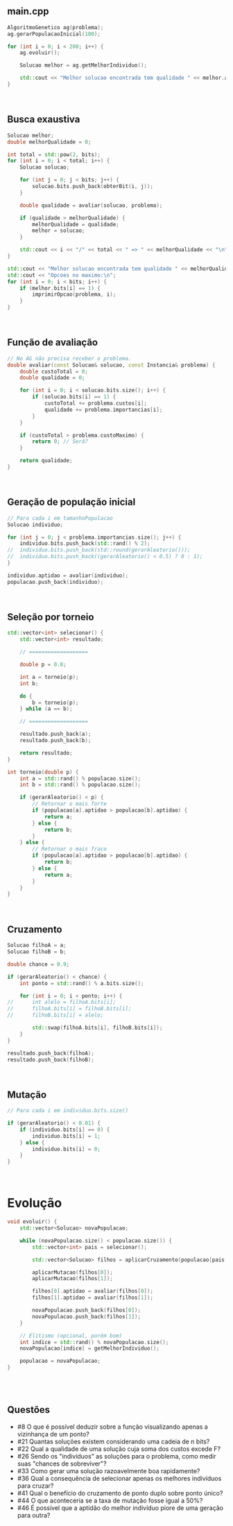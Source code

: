 ## main.cpp

```cpp
AlgoritmoGenetico ag(problema);
ag.gerarPopulacaoInicial(100);

for (int i = 0; i < 200; i++) {
    ag.evoluir();

    Solucao melhor = ag.getMelhorIndividuo();

    std::cout << "Melhor solucao encontrada tem qualidade " << melhor.aptidao << "\n";
}
```

<br>

## Busca exaustiva

```cpp
Solucao melhor;
double melhorQualidade = 0;

int total = std::pow(2, bits);
for (int i = 0; i < total; i++) {
    Solucao solucao;

    for (int j = 0; j < bits; j++) {
        solucao.bits.push_back(obterBit(i, j));
    }

    double qualidade = avaliar(solucao, problema);

    if (qualidade > melhorQualidade) {
        melhorQualidade = qualidade;
        melhor = solucao;
    }

    std::cout << i << "/" << total << " => " << melhorQualidade << "\n";
}

std::cout << "Melhor solucao encontrada tem qualidade " << melhorQualidade << "\n";
std::cout << "Opcoes no maximo:\n";
for (int i = 0; i < bits; i++) {
    if (melhor.bits[i] == 1) {
        imprimirOpcao(problema, i);
    }
}
```

<br>

## Função de avaliação

```cpp
// No AG não precisa receber o problema.
double avaliar(const Solucao& solucao, const Instancia& problema) {
    double custoTotal = 0;
    double qualidade = 0;

    for (int i = 0; i < solucao.bits.size(); i++) {
        if (solucao.bits[i] == 1) {
            custoTotal += problema.custos[i];
            qualidade += problema.importancias[i];
        }
    }

    if (custoTotal > problema.custoMaximo) {
        return 0; // Será?
    }

    return qualidade;
}
```

<br>

## Geração de população inicial

```cpp
// Para cada i em tamanhoPopulacao
Solucao individuo;

for (int j = 0; j < problema.importancias.size(); j++) {
    individuo.bits.push_back(std::rand() % 2);
//  individuo.bits.push_back(std::round(gerarAleatorio()));
//  individuo.bits.push_back((gerarAleatorio() < 0.5) ? 0 : 1);
}

individuo.aptidao = avaliar(individuo);
populacao.push_back(individuo);
```

<br>

## Seleção por torneio

```cpp
std::vector<int> selecionar() {
    std::vector<int> resultado;

    // ===================

    double p = 0.8;

    int a = torneio(p);
    int b;

    do {
        b = torneio(p);
    } while (a == b);

    // ===================

    resultado.push_back(a);
    resultado.push_back(b);

    return resultado;
}

int torneio(double p) {
    int a = std::rand() % populacao.size();
    int b = std::rand() % populacao.size();

    if (gerarAleatorio() < p) {
        // Retornar o mais forte
        if (populacao[a].aptidao > populacao[b].aptidao) {
            return a;
        } else {
            return b;
        }
    } else {
        // Retornar o mais fraco
        if (populacao[a].aptidao > populacao[b].aptidao) {
            return b;
        } else {
            return a;
        }
    }
}
```

<br>

## Cruzamento

```cpp
Solucao filhoA = a;
Solucao filhoB = b;

double chance = 0.9;

if (gerarAleatorio() < chance) {
    int ponto = std::rand() % a.bits.size();

    for (int i = 0; i < ponto; i++) {
//      int alelo = filhoA.bits[i];
//      filhoA.bits[i] = filhoB.bits[i];
//      filhoB.bits[i] = alelo;

        std::swap(filhoA.bits[i], filhoB.bits[i]);
    }
}

resultado.push_back(filhoA);
resultado.push_back(filhoB);
```

<br>

## Mutação

```cpp
// Para cada i em individuo.bits.size()

if (gerarAleatorio() < 0.01) {
    if (individuo.bits[i] == 0) {
        individuo.bits[i] = 1;
    } else {
        individuo.bits[i] = 0;
    }
}
```

<br>

# Evolução

```cpp
void evoluir() {
    std::vector<Solucao> novaPopulacao;

    while (novaPopulacao.size() < populacao.size()) {
        std::vector<int> pais = selecionar();

        std::vector<Solucao> filhos = aplicarCruzamento(populacao[pais[0]], populacao[pais[1]]);

        aplicarMutacao(filhos[0]);
        aplicarMutacao(filhos[1]);

        filhos[0].aptidao = avaliar(filhos[0]);
        filhos[1].aptidao = avaliar(filhos[1]);

        novaPopulacao.push_back(filhos[0]);
        novaPopulacao.push_back(filhos[1]);
    }

    // Elitismo (opcional, porém bom)
    int indice = std::rand() % novaPopulacao.size();
    novaPopulacao[indice] = getMelhorIndividuo();

    populacao = novaPopulacao;
}
```

<br>
<br>

## Questões

* #8 O que é possível deduzir sobre a função visualizando apenas a vizinhança de um ponto?
* #21 Quantas soluções existem considerando uma cadeia de n bits?
* #22 Qual a qualidade de uma solução cuja soma dos custos excede F?
* #26 Sendo os "indivíduos" as soluções para o problema, como medir suas "chances de sobreviver"?
* #33 Como gerar uma solução razoavelmente boa rapidamente?
* #36 Qual a consequência de selecionar apenas os melhores indivíduos para cruzar?
* #41 Qual o benefício do cruzamento de ponto duplo sobre ponto único?
* #44 O que aconteceria se a taxa de mutação fosse igual a 50%?
* #46 É possível que a aptidão do melhor indivíduo piore de uma geração para outra?
